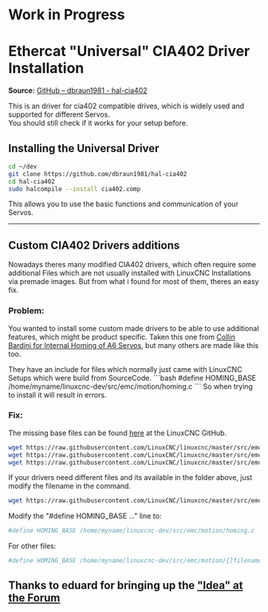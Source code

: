 # **Work in Progress**

# Ethercat "Universal" CIA402 Driver Installation
**Source:** [GitHub – dbraun1981 - hal-cia402](https://github.com/dbraun1981/hal-cia402/tree/main)

This is an driver for cia402 compatible drives, which is widely used and supported for different Servos.\
You should still check if it works for your setup before.

## Installing the Universal Driver
```bash
cd ~/dev
git clone https://github.com/dbraun1981/hal-cia402
cd hal-cia402
sudo halcompile --install cia402.comp
```
This allows you to use the basic functions and communication of your Servos.

---
## Custom CIA402 Drivers additions
Nowadays theres many modified CIA402 drivers, which often require some additional Files which are not usually installed with LinuxCNC Installations via premade images.
But from what i found for most of them, theres an easy fix.

### Problem:
You wanted to install some custom made drivers to be able to use additional features, which might be product specific.
Taken this one from [Collin Bardini for Internal Homing of A6 Servos](https://github.com/CollinBardini/linuxcnc-a6-servo/tree/main), but many others are made like this too.

They have an include for files which normally just came with LinuxCNC Setups which were build from SourceCode.
´´´bash
#define HOMING_BASE /home/myname/linuxcnc-dev/src/emc/motion/homing.c
´´´
So when trying to install it will result in errors.

### Fix:
The missing base files can be found [here](https://github.com/LinuxCNC/linuxcnc/tree/master/src/emc/motion) at the LinuxCNC GitHub.
```bash
wget https://raw.githubusercontent.com/LinuxCNC/linuxcnc/master/src/emc/motion/homing.c -P ~/linuxcnc-dev/src/emc/motion/
wget https://raw.githubusercontent.com/LinuxCNC/linuxcnc/master/src/emc/motion/homing.h -P ~/linuxcnc-dev/src/emc/motion/
wget https://raw.githubusercontent.com/LinuxCNC/linuxcnc/master/src/emc/motion/motion.h -P ~/linuxcnc-dev/src/emc/motion/
```

If your drivers need different files and its available in the folder above, just modify the filename in the command.
```bash
wget https://raw.githubusercontent.com/LinuxCNC/linuxcnc/master/src/emc/motion/{filename} -P ~/linuxcnc-dev/src/emc/motion/
```

Modify the "#define HOMING_BASE ..." line to:
```bash
#define HOMING_BASE /home/myname/linuxcnc-dev/src/emc/motion/homing.c
```
For other files:
```bash
#define HOMING_BASE /home/myname/linuxcnc-dev/src/emc/motion/{]filename}
```

Thanks to **eduard** for bringing up the ["Idea" at the Forum](https://forum.linuxcnc.org/ethercat/51830-marco-reps-video-on-youtube-about-ethercat?start=10)
---
